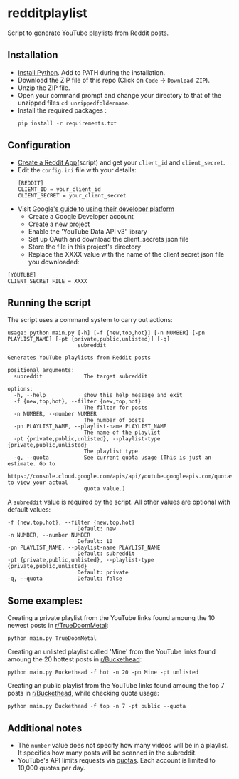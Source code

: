 # redditplaylist
Script to generate YouTube playlists from Reddit posts.

## Installation
- [Install Python](https://www.python.org/downloads/). Add to PATH during the installation.
- Download the ZIP file of this repo (Click on ```Code``` -> ```Download ZIP```).
- Unzip the ZIP file.
- Open your command prompt and change your directory to that of the unzipped files ```cd unzippedfoldername```.
- Install the required packages  :
  ```
  pip install -r requirements.txt
  ```

## Configuration
- [Create a Reddit App](https://www.reddit.com/prefs/apps/)(script) and get your ```client_id``` and ```client_secret```.
- Edit the ```config.ini``` file with your details:
  ```
  [REDDIT]
  CLIENT_ID = your_client_id
  CLIENT_SECRET = your_client_secret
  ```
- Visit [Google's guide to using their developer platform](https://developers.google.com/workspace/guides/get-started)
  - Create a Google Developer account
  - Create a new project
  - Enable the 'YouTube Data API v3' library
  - Set up OAuth and download the client_secrets json file
  - Store the file in this project's directory
  - Replace the XXXX value with the name of the client secret json file you downloaded:
```
[YOUTUBE]
CLIENT_SECRET_FILE = XXXX
```

## Running the script
The script uses a command system to carry out actions:
```
usage: python main.py [-h] [-f {new,top,hot}] [-n NUMBER] [-pn PLAYLIST_NAME] [-pt {private,public,unlisted}] [-q]
                      subreddit

Generates YouTube playlists from Reddit posts

positional arguments:
  subreddit             The target subreddit

options:
  -h, --help            show this help message and exit
  -f {new,top,hot}, --filter {new,top,hot}
                        The filter for posts
  -n NUMBER, --number NUMBER
                        The number of posts
  -pn PLAYLIST_NAME, --playlist-name PLAYLIST_NAME
                        The name of the playlist
  -pt {private,public,unlisted}, --playlist-type {private,public,unlisted}
                        The playlist type
  -q, --quota           See current quota usage (This is just an estimate. Go to
                        https://console.cloud.google.com/apis/api/youtube.googleapis.com/quotas to view your actual
                        quota value.)
```

A  `subreddit` value is required by the script. All other values are optional with default values:
```
-f {new,top,hot}, --filter {new,top,hot}
                      Default: new
-n NUMBER, --number NUMBER
                      Default: 10
-pn PLAYLIST_NAME, --playlist-name PLAYLIST_NAME
                      Default: subreddit
-pt {private,public,unlisted}, --playlist-type {private,public,unlisted}
                      Default: private
-q, --quota           Default: false
```

## Some examples:
Creating a private playlist from the YouTube links found amoung the 10 newest posts in [r/TrueDoomMetal](https://www.reddit.com/r/TrueDoomMetal/):
```
python main.py TrueDoomMetal
```

Creating an unlisted playlist called 'Mine' from the YouTube links found amoung the 20 hottest posts in [r/Buckethead](https://www.reddit.com/r/Buckethead/):
```
python main.py Buckethead -f hot -n 20 -pn Mine -pt unlisted
```

Creating an public playlist from the YouTube links found amoung the top 7 posts in [r/Buckethead](https://www.reddit.com/r/Buckethead/), while checking quota usage:
```
python main.py Buckethead -f top -n 7 -pt public --quota
```

## Additional notes
- The `number` value does not specify how many videos will be in a playlist. It specifies how many posts will be scanned in the subreddit.
- YouTube's API limits requests via [quotas](https://developers.google.com/youtube/v3/determine_quota_cost). Each account is limited to 10,000 quotas per day.